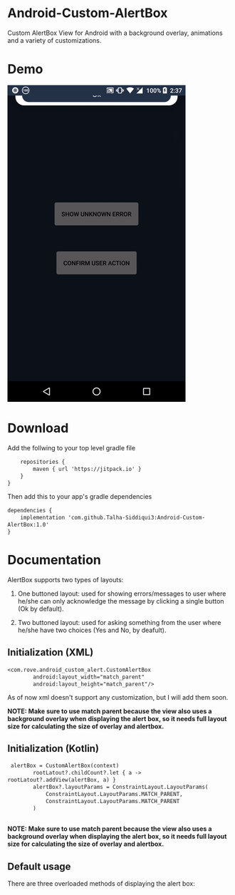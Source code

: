 # Android-Custom-AlertBox
Custom AlertBox View for Android with a background overlay, animations and a variety of customizations. 

# Demo
![](demoGif/demo2.gif)

# Download

Add the follwing to your top level gradle file

```allprojects {
    repositories {
        maven { url 'https://jitpack.io' }
    }
}
```

Then add this to your app's gradle dependencies

```
dependencies {
    implementation 'com.github.Talha-Siddiqui3:Android-Custom-AlertBox:1.0'
}
```

# Documentation

AlertBox supports two types of layouts:

1. One buttoned layout: used for showing errors/messages to user where he/she can only acknowledge the message by clicking a single button         (Ok by default).

2. Two buttoned layout: used for asking something from the  user where he/she have two choices (Yes and No, by deafult).

## Initialization (XML)

```
<com.rove.android_custom_alert.CustomAlertBox
        android:layout_width="match_parent"
        android:layout_height="match_parent"/>
```
As of now xml doesn't support any customization, but I will add them soon. 

**NOTE: Make sure to use match parent because the view also uses a background overlay when displaying the alert box, so it needs full layout size for calculating the size of overlay and alertbox.**


## Initialization (Kotlin)

```
 alertBox = CustomAlertBox(context)
        rootLatout?.childCount?.let { a -> rootLatout?.addView(alertBox, a) }
        alertBox?.layoutParams = ConstraintLayout.LayoutParams(
            ConstraintLayout.LayoutParams.MATCH_PARENT,
            ConstraintLayout.LayoutParams.MATCH_PARENT
        )
        
```      

**NOTE: Make sure to use match parent because the view also uses a background overlay when displaying the alert box, so it needs full layout size for calculating the size of overlay and alertbox.**


## Default usage

There are three overloaded methods of displaying the alert box:


